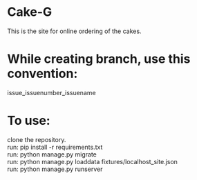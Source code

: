 # Cake-G

This is the site for online ordering of the cakes.

# While creating branch, use this convention:
  issue_issuenumber_issuename
  
  
# To use:
  clone the repository.<br>
  run: pip install -r requirements.txt<br>
  run: python manage.py migrate<br>
  run: python manage.py loaddata fixtures/localhost_site.json<br>
  run: python manage.py runserver
